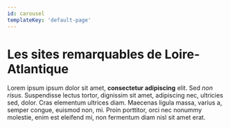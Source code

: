 ```yaml
---
id: carousel
templateKey: 'default-page'
---
```

# Les sites remarquables de Loire-Atlantique

Lorem ipsum ipsum dolor sit amet, **consectetur adipiscing** elit. Sed *non risus*. Suspendisse lectus tortor, dignissim sit amet, adipiscing nec, ultricies sed, dolor. Cras elementum ultrices diam. Maecenas ligula massa, varius a, semper congue, euismod non, mi. Proin porttitor, orci nec nonummy molestie, enim est eleifend mi, non fermentum diam nisl sit amet erat.
